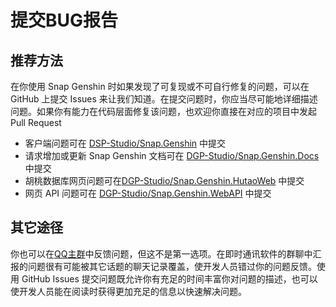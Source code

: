 # 提交BUG报告

## 推荐方法

在你使用 Snap Genshin 时如果发现了可复现或不可自行修复的问题，可以在 GitHub 上提交 Issues 来让我们知道。在提交问题时，你应当尽可能地详细描述问题。如果你有能力在代码层面修复该问题，也欢迎你直接在对应的项目中发起 Pull Request

- 客户端问题可在 [DSP-Studio/Snap.Genshin](https://github.com/DGP-Studio/Snap.Genshin/issues) 中提交
- 请求增加或更新 Snap Genshin 文档可在 [DGP-Studio/Snap.Genshin.Docs](https://github.com/DGP-Studio/Snap.Genshin.Docs/issues) 中提交
- 胡桃数据库网页问题可在[DGP-Studio/Snap.Genshin.HutaoWeb](https://github.com/DGP-Studio/Snap.Genshin.HutaoWeb/issues) 中提交
- 网页 API 问题可在 [DGP-Studio/Snap.Genshin.WebAPI](https://github.com/DGP-Studio/Snap.Genshin.WebAPI/issues) 中提交

## 其它途径

你也可以在[QQ主群](https://jq.qq.com/?_wv=1027&k=MHLNhhYJ)中反馈问题，但这不是第一选项。在即时通讯软件的群聊中汇报的问题很有可能被其它话题的聊天记录覆盖，使开发人员错过你的问题反馈。使用 GitHub Issues 提交问题既允许你有充足的时间丰富你对问题的描述，也可以使开发人员能在阅读时获得更加充足的信息以快速解决问题。
